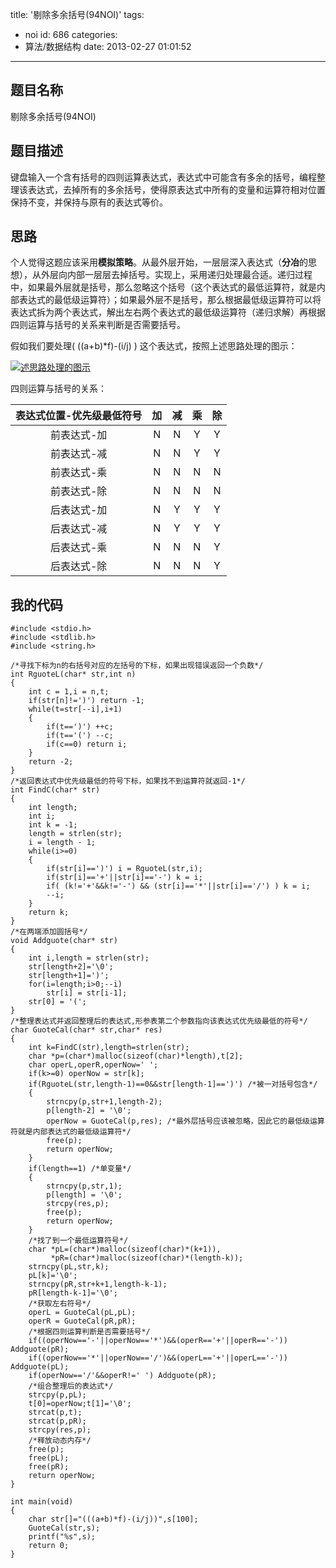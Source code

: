 title: '剔除多余括号(94NOI)'
tags:
  - noi
id: 686
categories:
  - 算法/数据结构
date: 2013-02-27 01:01:52
---

## 题目名称

剔除多余括号(94NOI)

## 题目描述

键盘输入一个含有括号的四则运算表达式，表达式中可能含有多余的括号，编程整理该表达式，去掉所有的多余括号，使得原表达式中所有的变量和运算符相对位置保持不变，并保持与原有的表达式等价。

<!-- more -->

## 思路

个人觉得这题应该采用**模拟策略**。从最外层开始，一层层深入表达式（**分冶**的思想），从外层向内部一层层去掉括号。实现上，采用递归处理最合适。递归过程中，如果最外层就是括号，那么忽略这个括号（这个表达式的最低运算符，就是内部表达式的最低级运算符）；如果最外层不是括号，那么根据最低级运算符可以将表达式拆为两个表达式，解出左右两个表达式的最低级运算符（递归求解）再根据四则运算与括号的关系来判断是否需要括号。

假如我们要处理( ((a+b)*f)-(i/j) ) 这个表达式，按照上述思路处理的图示：

[![述思路处理的图示](http://www.aemiot.com/wp-content/uploads/2013/02/20130227001149.jpg)](http://www.aemiot.com/wp-content/uploads/2013/02/20130227001149.jpg)

四则运算与括号的关系：

| 表达式位置-优先级最低符号 | 加    | 减    | 乘    | 除    |
|:-------------------------:|:-----:|:-----:|:-----:|:-----:|
| 前表达式-加               | N     | N     | Y     | Y     |
| 前表达式-减               | N     | N     | Y     | Y     |
| 前表达式-乘               | N     | N     | N     | N     |
| 前表达式-除               | N     | N     | N     | N     |
| 后表达式-加               | N     | Y     | Y     | Y     |
| 后表达式-减               | N     | Y     | Y     | Y     |
| 后表达式-乘               | N     | N     | N     | Y     |
| 后表达式-除               | N     | N     | N     | Y     |

## 我的代码

    #include <stdio.h>
    #include <stdlib.h>
    #include <string.h>

    /*寻找下标为n的右括号对应的左括号的下标，如果出现错误返回一个负数*/
    int RguoteL(char* str,int n)
    {
        int c = 1,i = n,t;
        if(str[n]!=')') return -1;
        while(t=str[--i],i+1)
        {
            if(t==')') ++c;
            if(t=='(') --c;
            if(c==0) return i;
        }
        return -2;
    }
    /*返回表达式中优先级最低的符号下标，如果找不到运算符就返回-1*/
    int FindC(char* str)
    {
        int length;
        int i;
        int k = -1;
        length = strlen(str);
        i = length - 1;
        while(i>=0)
        {
            if(str[i]==')') i = RguoteL(str,i);
            if(str[i]=='+'||str[i]=='-') k = i;
            if( (k!='+'&&k!='-') && (str[i]=='*'||str[i]=='/') ) k = i;
            --i;
        }
        return k;
    }
    /*在两端添加圆括号*/
    void Addguote(char* str)
    {
        int i,length = strlen(str);
        str[length+2]='\0';
        str[length+1]=')';
        for(i=length;i>0;--i)
            str[i] = str[i-1];
        str[0] = '(';
    }
    /*整理表达式并返回整理后的表达式,形参表第二个参数指向该表达式优先级最低的符号*/
    char GuoteCal(char* str,char* res)
    {
        int k=FindC(str),length=strlen(str);
        char *p=(char*)malloc(sizeof(char)*length),t[2];
        char operL,operR,operNow=' ';
        if(k>=0) operNow = str[k];
        if(RguoteL(str,length-1)==0&&str[length-1]==')') /*被一对括号包含*/
        {
            strncpy(p,str+1,length-2);
            p[length-2] = '\0';
            operNow = GuoteCal(p,res); /*最外层括号应该被忽略，因此它的最低级运算符就是内部表达式的最低级运算符*/
            free(p);
            return operNow;
        }
        if(length==1) /*单变量*/
        {
            strncpy(p,str,1);
            p[length] = '\0';
            strcpy(res,p);
            free(p);
            return operNow;
        }
        /*找了到一个最低运算符号*/
        char *pL=(char*)malloc(sizeof(char)*(k+1)),
             *pR=(char*)malloc(sizeof(char)*(length-k));
        strncpy(pL,str,k);
        pL[k]='\0';
        strncpy(pR,str+k+1,length-k-1);
        pR[length-k-1]='\0';
        /*获取左右符号*/
        operL = GuoteCal(pL,pL);
        operR = GuoteCal(pR,pR);
        /*根据四则运算判断是否需要括号*/
        if((operNow=='-'||operNow=='*')&&(operR=='+'||operR=='-')) Addguote(pR);
        if((operNow=='*'||operNow=='/')&&(operL=='+'||operL=='-')) Addguote(pL);
        if(operNow=='/'&&operR!=' ') Addguote(pR);
        /*组合整理后的表达式*/
        strcpy(p,pL);
        t[0]=operNow;t[1]='\0';
        strcat(p,t);
        strcat(p,pR);
        strcpy(res,p);
        /*释放动态内存*/
        free(p);
        free(pL);
        free(pR);
        return operNow;
    }

    int main(void)
    {
        char str[]="(((a+b)*f)-(i/j))",s[100];
        GuoteCal(str,s);
        printf("%s",s);
        return 0;
    }